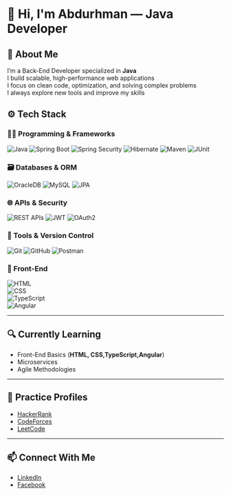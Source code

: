 # 👋 Hi, I'm Abdurhman — Java Developer

## 🧠 About Me
I’m a Back-End Developer specialized in **Java**  
I build scalable, high-performance web applications  
I focus on clean code, optimization, and solving complex problems  
I always explore new tools and improve my skills

## ⚙️ Tech Stack

### 🧑‍💻 Programming & Frameworks
![Java](https://img.shields.io/badge/Java-%23ED8B00.svg?style=for-the-badge&logo=openjdk&logoColor=white)  ![Spring Boot](https://img.shields.io/badge/Spring_Boot-%236DB33F.svg?style=for-the-badge&logo=spring&logoColor=white)  ![Spring Security](https://img.shields.io/badge/Spring_Security-%236DB33F.svg?style=for-the-badge&logo=spring&logoColor=white)  ![Hibernate](https://img.shields.io/badge/Hibernate-%236DB33F.svg?style=for-the-badge&logo=hibernate&logoColor=white)  ![Maven](https://img.shields.io/badge/Maven-%23C71A36.svg?style=for-the-badge&logo=apachemaven&logoColor=white)  ![JUnit](https://img.shields.io/badge/JUnit-%2325A162.svg?style=for-the-badge&logo=junit5&logoColor=white)

### 🗃 Databases & ORM
![OracleDB](https://img.shields.io/badge/Oracle-%23F80000.svg?style=for-the-badge&logo=oracle&logoColor=white)  ![MySQL](https://img.shields.io/badge/MySQL-%2300f.svg?style=for-the-badge&logo=mysql&logoColor=white)  ![JPA](https://img.shields.io/badge/JPA-%236DB33F.svg?style=for-the-badge&logo=java&logoColor=white)

### 🌐 APIs & Security
![REST APIs](https://img.shields.io/badge/REST-API-%23000000.svg?style=for-the-badge&logo=rest&logoColor=white)  ![JWT](https://img.shields.io/badge/JWT-%23000000.svg?style=for-the-badge&logo=jsonwebtokens&logoColor=white)  ![OAuth2](https://img.shields.io/badge/OAuth2-%23121011.svg?style=for-the-badge&logo=oauth&logoColor=white)

### 🔧 Tools & Version Control
![Git](https://img.shields.io/badge/Git-%23F05033.svg?style=for-the-badge&logo=git&logoColor=white)  ![GitHub](https://img.shields.io/badge/GitHub-%23121011.svg?style=for-the-badge&logo=github&logoColor=white)  ![Postman](https://img.shields.io/badge/Postman-%23FF6C37.svg?style=for-the-badge&logo=postman&logoColor=white)


### 🎨 Front-End

![HTML](https://img.shields.io/badge/HTML-%23E34F26.svg?style=for-the-badge&logo=html5&logoColor=white)  
![CSS](https://img.shields.io/badge/CSS-%231572B6.svg?style=for-the-badge&logo=css3&logoColor=white)  
![TypeScript](https://img.shields.io/badge/TypeScript-%23007ACC.svg?style=for-the-badge&logo=typescript&logoColor=white)  
![Angular](https://img.shields.io/badge/Angular-%23DD0031.svg?style=for-the-badge&logo=angular&logoColor=white)


---

## 🔍 Currently Learning   
- Front-End Basics (**HTML, CSS,TypeScript,Angular**)  
- Microservices
- Agile Methodologies
  

---

## 💪 Practice Profiles
- [HackerRank](https://www.hackerrank.com/profile/abdo_hussien1231)  
- [CodeForces](https://codeforces.com/profile/abdo.hussien34)  
- [LeetCode](https://leetcode.com/u/abdohussien2/)

---

## 📫 Connect With Me
- [LinkedIn](https://www.linkedin.com/in/abdurhman-hussien1965/)  
- [Facebook](https://www.facebook.com/aabdo.hussien167)
